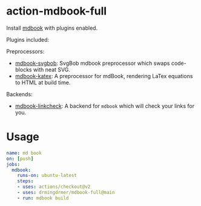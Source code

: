 # action-mdbook-full

Install [mdbook](https://github.com/rust-lang/mdBook) with plugins enabled.

Plugins included:

Preprocessors:
- [mdbook-svgbob](https://github.com/drmingdrmer/mdbook-svgbob): SvgBob mdbook preprocessor which swaps code-blocks with neat SVG.
- [mdbook-katex](https://github.com/drmingdrmer/mdbook-katex): A preprocessor for mdBook, rendering LaTex equations to HTML at build time.

Backends:
- [mdbook-linkcheck](https://github.com/drmingdrmer/mdbook-linkcheck): A backend for `mdbook` which will check your links for you.


# Usage

```yaml
name: md book
on: [push]
jobs:
  mdbook:
    runs-on: ubuntu-latest
    steps:
    - uses: actions/checkout@v2
    - uses: drmingdrmer/mdbook-full@main
    - run: mdbook build
```
